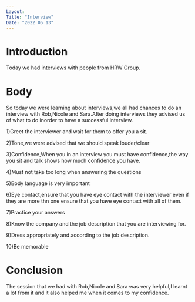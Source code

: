 ```yaml
---
Layout:
Title: "Interview"
Date: "2022 05 13"
---
```



# Introduction
Today we had interviews with people from HRW Group.

# Body 
So today we were learning about interviews,we all had chances to do an interview with Rob,Nicole and Sara.After doing interviews they advised us of what to do inorder to have a successful interview.

1)Greet the interviewer and wait for them to offer you a sit.

2)Tone,we were advised that we should speak louder/clear

3)Confidence,When you in an interview you must have confidence,the way you sit and talk shows how much confidence you have.

4)Must not take too long when answering the questions

5)Body language is very important

6)Eye contact,ensure that you have eye contact with the interviewer even if they are more thn one ensure that you have eye contact with all of them.

7)Practice your answers

8)Know the company and the job description that you are interviewing for.

9)Dress appropriately and according to the job description.

10)Be memorable


# Conclusion
The session that we had with Rob,Nicole and Sara was very helpful,I learnt a lot from it and it also helped me when it comes to my confidence.























